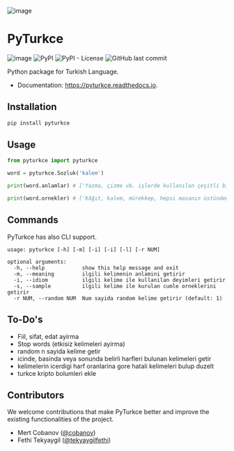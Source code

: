 ![image](https://raw.githubusercontent.com/cobanov/pyturkce/master/assets/pyturkce-logo.png)

# PyTurkce

![image](https://img.shields.io/travis/cobanov/pyturkce.svg%0A%20%20%20%20%20:target:%20https://travis-ci.com/cobanov/pyturkce)
![PyPI](https://img.shields.io/pypi/v/pyturkce)
![PyPI - License](https://img.shields.io/pypi/l/pyturkce?color=blue)
![GitHub last commit](https://img.shields.io/github/last-commit/cobanov/pyturkce)

Python package for Turkish Language.

- Documentation: <https://pyturkce.readthedocs.io>.

## Installation

```bash
pip install pyturkce
```

## Usage

```python
from pyturkce import pyturkce

word = pyturkce.Sozluk('kalem')

print(word.anlamlar) # ['Yazma, çizme vb. işlerde kullanılan çeşitli biçimlerde araç', 'Resmî kuruluşlarda yazı işlerinin görüldüğü yer', 'Yontma işlerinde kullanılan ucu sivri veya keskin araç', 'Çeşit, tür', 'Bazı deyimlerde yazı', 'Yazar']

print(word.ornekler) # ['Kâğıt, kalem, mürekkep, hepsi masanın üstündedir.', 'Kalemindeki odacıya aylığını kırdırırmış.', 'Taşçı kalemi.', 'Oymacı kalemi.', 'Üç kalem erzak.', 'Beş kalem ilaç.', 'Kaleme almak.', 'Peyami Safa, edebiyatımızın usta kalemlerindendir.']

```

## Commands

PyTurkce has also CLI support.

```
usage: pyturkce [-h] [-m] [-i] [-i] [-l] [-r NUM]

optional arguments:
  -h, --help            show this help message and exit
  -m, --meaning         ilgili kelimenin anlamini getirir
  -i, --idiom           ilgili kelime ile kullanilan deyimleri getirir
  -s, --sample          ilgili kelime ile kurulan cumle orneklerini getirir
  -r NUM, --random NUM  Num sayida random kelime getirir (default: 1)

```

## To-Do's

- Fiil, sifat, edat ayirma
- Stop words (etkisiz kelimeleri ayirma)
- random n sayida kelime getir
- icinde, basinda veya sonunda belirli harfleri bulunan kelimeleri getir
- kelimelerin icerdigi harf oranlarina gore hatali kelimeleri bulup duzelt
- turkce kripto bolumleri ekle

## Contributors

We welcome contributions that make PyTurkce better and improve the
existing functionalities of the project.

- Mert Cobanov ([\@cobanov](http://twitter.com/mertcobanov))
- Fethi Tekyaygil ([\@tekyaygilfethi](http://twitter.com/fethidev))
